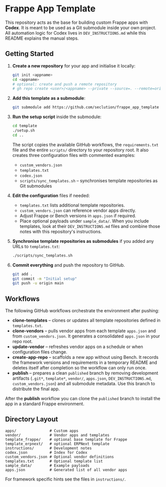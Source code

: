 # Frappe App Template

This repository acts as the base for building custom Frappe apps with **Codex**.  It is meant to be used as a Git submodule inside your own project.  All automation logic for Codex lives in `DEV_INSTRUCTIONS.md` while this README explains the manual steps.

## Getting Started

1. **Create a new repository** for your app and initialise it locally:
   ```bash
   git init <appname>
   cd <appname>
   # optional: create and push a remote repository
   # gh repo create <user>/<appname> --private --source=. --remote=origin --push
   ```
2. **Add this template as a submodule**:
   ```bash
   git submodule add https://github.com/seclution/frappe_app_template frappe_app_template
   ```
3. **Run the setup script** inside the submodule:
   ```bash
   cd template
   ./setup.sh
   cd ..
   ```
   The script copies the available GitHub workflows, the `requirements.txt` file and the entire `scripts/` directory to your repository root. It also creates three configuration files with commented examples:
   - `custom_vendors.json`
   - `templates.txt`
   - `codex.json`
   - `scripts/sync_templates.sh` – synchronises template repositories as Git submodules

4. **Edit the configuration** files if needed:
   - `templates.txt` lists additional template repositories.
   - `custom_vendors.json` can reference vendor apps directly.
   - Adjust Frappe or Bench versions in `apps.json` if required.
   - Place optional payloads under `sample_data/`.
   When you include templates, look at their `DEV_INSTRUCTIONS.md` files and
   combine those notes with this repository's instructions.
5. **Synchronise template repositories as submodules** if you added any URLs to `templates.txt`:
   ```bash
   ./scripts/sync_templates.sh

   ```
6. **Commit everything** and push the repository to GitHub.
   ```bash
   git add .
   git commit -m "Initial setup"
   git push -u origin main
   ```

## Workflows

The following GitHub workflows orchestrate the environment after pushing:

- **clone-templates** – clones or updates all template repositories defined in `templates.txt`.
- **clone-vendors** – pulls vendor apps from each template `apps.json` and from `custom_vendors.json`. It generates a consolidated `apps.json` in your repo root.
- **update-vendor** – refreshes vendor apps on a schedule or when configuration files change.
- **create-app-repo** – scaffolds a new app without using Bench. It records the framework versions and requirements in a temporary README and deletes itself after completion so the workflow can only run once.
- **publish** – prepares a clean `published` branch by removing development artifacts (`.git*`, `template*`, `vendor/`, `apps.json`, `DEV_INSTRUCTIONS.md`, `custom_vendors.json`) and all submodule metadata. Use this branch to distribute the final app.

After the **publish** workflow you can clone the `published` branch to install the app in a standard Frappe environment.

## Directory Layout

```
apps/               # Custom apps
vendor/             # Vendor apps and templates
template_frappe/    # optional base template for Frappe
template_erpnext/   # optional ERPNext template
instructions/       # Development notes
codex.json          # Index for Codex
custom_vendors.json # Optional vendor definitions
templates.txt       # Optional template list
sample_data/        # Example payloads
apps.json           # Generated list of all vendor apps
```

For framework specific hints see the files in `instructions/`.
